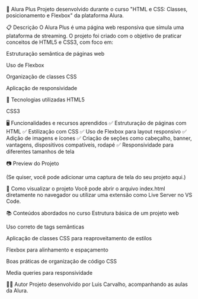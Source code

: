 🎨 Alura Plus
Projeto desenvolvido durante o curso "HTML e CSS: Classes, posicionamento e Flexbox" da plataforma Alura.

📋 Descrição
O Alura Plus é uma página web responsiva que simula uma plataforma de streaming. O projeto foi criado com o objetivo de praticar conceitos de HTML5 e CSS3, com foco em:

Estruturação semântica de páginas web

Uso de Flexbox

Organização de classes CSS

Aplicação de responsividade

🚀 Tecnologias utilizadas
HTML5

CSS3

🖥️ Funcionalidades e recursos aprendidos
✅ Estruturação de páginas com HTML
✅ Estilização com CSS
✅ Uso de Flexbox para layout responsivo
✅ Adição de imagens e ícones
✅ Criação de seções como cabeçalho, banner, vantagens, dispositivos compatíveis, rodapé
✅ Responsividade para diferentes tamanhos de tela

📷 Preview do Projeto

(Se quiser, você pode adicionar uma captura de tela do seu projeto aqui.)

🏁 Como visualizar o projeto
Você pode abrir o arquivo index.html diretamente no navegador ou utilizar uma extensão como Live Server no VS Code.

📚 Conteúdos abordados no curso
Estrutura básica de um projeto web

Uso correto de tags semânticas

Aplicação de classes CSS para reaproveitamento de estilos

Flexbox para alinhamento e espaçamento

Boas práticas de organização de código CSS

Media queries para responsividade

👨‍💻 Autor
Projeto desenvolvido por Luis Carvalho, acompanhando as aulas da Alura.

